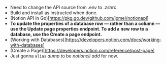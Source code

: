- Need to change the API source from .env to .zshrc.
- Build and install as instructed when done.
- (Notion API in Go)[https://pkg.go.dev/github.com/jomei/notionapi]
- **To update the properties of a database row — rather than a column — use the Update page properties endpoint. To add a new row to a database, use the Create a page endpoint.**
- (Working with Databases)[https://developers.notion.com/docs/working-with-databases]
- (Create a Page)[https://developers.notion.com/reference/post-page]
- Just gonna `alias` *dump* to be *notioncli add* for now.
